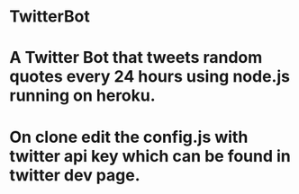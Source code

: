 # TwitterBot
# A Twitter Bot that tweets  random quotes every 24 hours using node.js running on heroku.
# On clone edit the config.js with twitter api key which can be found in twitter dev page.
